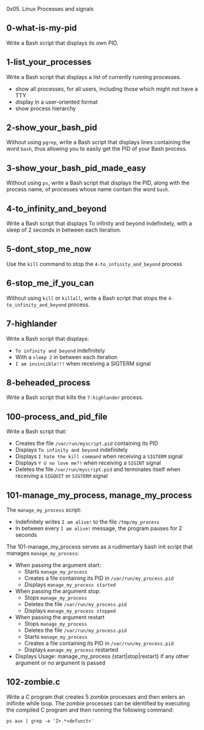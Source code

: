 0x05. Linux Processes and signals

## 0-what-is-my-pid
Write a Bash script that displays its own PID.

## 1-list_your_processes
Write a Bash script that displays a list of currently running processes.
- show all processes, for all users, including those which might not have a TTY
- display in a user-oriented format
- show process hierarchy

## 2-show_your_bash_pid
Without using `pgrep`, write a Bash script that displays lines containing the word `bash`, thus allowing you to easily get the PID of your Bash process.

## 3-show_your_bash_pid_made_easy
Without using `ps`, write a Bash script that displays the PID, along with the process name, of processes whose name contain the word `bash`.

## 4-to_infinity_and_beyond
Write a Bash script that displays To infinity and beyond indefinitely, with a sleep of 2 seconds in between each iteration.

## 5-dont_stop_me_now
Use the `kill` command to stop the `4-to_infinity_and_beyond` process

## 6-stop_me_if_you_can
Without using `kill` or `killall`, write a Bash script that stops the `4-to_infinity_and_beyond` process.

## 7-highlander
Write a Bash script that displays:
- `To infinity and beyond` indefinitely
- With a `sleep 2` in between each iteration
- `I am invincible!!!` when receiving a SIGTERM signal

## 8-beheaded_process
Write a Bash script that kills the `7-highlander` process.

## 100-process_and_pid_file
Write a Bash script that:
- Creates the file `/var/run/myscript.pid` containing its PID
- Displays `To infinity and beyond` indefinitely
- Displays `I hate the kill command` when receiving a `SIGTERM` signal
- Displays `Y U no love me?!` when receiving a `SIGINT` signal
- Deletes the file `/var/run/myscript.pid` and terminates itself when receiving a `SIGQUIT` or `SIGTERM` signal

## 101-manage_my_process, manage_my_process
The `manage_my_process` script:
- Indefinitely writes `I am alive!` to the file `/tmp/my_process`
- In between every `I am alive!` message, the program pauses for 2 seconds

The 101-manage_my_process serves as a rudimentary bash init script that manages `manage_my_process`:
- When passing the argument start:
  - Starts `manage_my_process`
  - Creates a file containing its PID in `/var/run/my_process.pid`
  - Displays `manage_my_process started`
- When passing the argument stop:
  - Stops `manage_my_process`
  - Deletes the file `/var/run/my_process.pid`
  - Displays `manage_my_process stopped`
- When passing the argument restart
  - Stops `manage_my_process`
  - Deletes the file `/var/run/my_process.pid`
  - Starts `manage_my_process`
  - Creates a file containing its PID in `/var/run/my_process.pid`
  - Displays `manage_my_process` restarted
- Displays Usage: manage_my_process {start|stop|restart} if any other argument or no argument is passed


## 102-zombie.c
Write a C program that creates 5 zombie processes and then enters an inifinite while loop.
The zombie processes can be identified by executing the compiled C program and then running the following command:
```
ps aux | grep -e 'Z+.*<defunct>'
```
